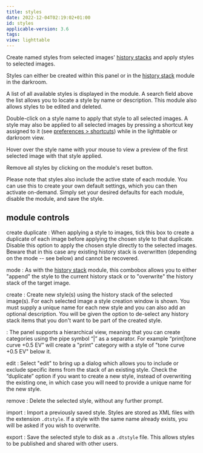 ```yaml
---
title: styles
date: 2022-12-04T02:19:02+01:00
id: styles
applicable-version: 3.6
tags:
view: lighttable
---
```


Create named styles from selected images' [history stacks](../../../views/darkroom/pixelpipe/history-stack.md) and apply styles to selected images.

Styles can either be created within this panel or in the [history stack](../views/darkroom/history-stack.md) module in the darkroom.

A list of all available styles is displayed in the module. A search field above the list allows you to locate a style by name or description. This module also allows styles to be edited and deleted.

Double-click on a style name to apply that style to all selected images.  A style may also be applied to all selected images by pressing a shortcut key assigned to it (see [preferences > shortcuts](../../../preferences-settings/shortcuts.md)) while in the lighttable or darkroom view.

Hover over the style name with your mouse to view a preview of the first selected image with that style applied.

Remove all styles by clicking on the module's reset button.

Please note that styles also include the active state of each module. You can use this to create your own default settings, which you can then activate on-demand. Simply set your desired defaults for each module, disable the module, and save the style.

## module controls

create duplicate
: When applying a style to images, tick this box to create a duplicate of each image before applying the chosen style to that duplicate. Disable this option to apply the chosen style directly to the selected images. Beware that in this case any existing history stack is overwritten (depending on the mode -- see below) and cannot be recovered.

mode
: As with the [history stack](./history-stack.md) module, this combobox allows you to either "append" the style to the current history stack or to "overwrite" the history stack of the target image.

create
: Create new style(s) using the history stack of the selected image(s). For each selected image a style creation window is shown. You must supply a unique name for each new style and you can also add an optional description. You will be given the option to de-select any history stack items that you don't want to be part of the created style.

: The panel supports a hierarchical view, meaning that you can create categories using the pipe symbol “|” as a separator. For example “print|tone curve +0.5 EV” will create a "print" category with a style of "tone curve +0.5 EV" below it.

edit
: Select "edit" to bring up a dialog which allows you to include or exclude specific items from the stack of an existing style. Check the “duplicate” option if you want to create a new style, instead of overwriting the existing one, in which case you will need to provide a unique name for the new style.

remove
: Delete the selected style, without any further prompt.

import
: Import a previously saved style. Styles are stored as XML files with the extension `.dtstyle`. If a style with the same name already exists, you will be asked if you wish to overwrite.

export
: Save the selected style to disk as a `.dtstyle` file. This allows styles to be published and shared with other users.
